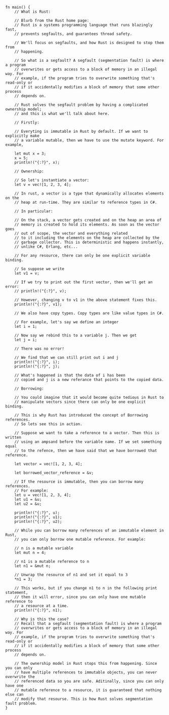     fn main() {
        // What is Rust:

        // Blurb from the Rust home page:
        // Rust is a systems programming language that runs blazingly fast,
        // prevents segfaults, and guarantees thread safety.

        // We'll focus on segfaults, and how Rust is designed to stop them from
        // happening.

        // So what is a segfault? A segfault (segmentation fault) is where a program
        // overwrites or gets access to a block of memory in an illegal way. For
        // example, if the program tries to overwrite something that's read-only or
        // if it accidentally modifies a block of memory that some other process
        // depends on.

        // Rust solves the segfault problem by having a complicated ownership model;
        // and this is what we'll talk about here.

        // Firstly:

        // Everyting is immutable in Rust by default. If we want to explicitly make
        // a variable mutable, then we have to use the mutate keyword. For example,

        let mut x = 3;
        x = 5;
        println!("{:?}", x);

        // Ownership:

        // So let's instantiate a vector:
        let v = vec![1, 2, 3, 4];

        // In rust, a vector is a type that dynamically allocates elements on the
        // heap at run-time. They are similar to reference types in C#.

        // In particular:

        // On the stack, a vector gets created and on the heap an area of
        // memory is created to hold its elements. As soon as the vector goes
        // out of scope, the vector and everything related
        // to it including the elements on the heap are collected by the
        // garbage collector. This is deterministic and happens instantly,
        // unlike C#, Erlang, etc...

        // For any resource, there can only be one explicit variable binding.

        // So suppose we write
        let v1 = v;

        // If we try to print out the first vector, then we'll get an error:
        // println!("{:?}", v);

        // However, changing v to v1 in the above statement fixes this.
        println!("{:?}", v1);

        // We also have copy types. Copy types are like value types in C#.

        // For example, let's say we define an integer
        let i = 1;

        // Now say we rebind this to a variable j. Then we get
        let j = i;

        // There was no error!

        // We find that we can still print out i and j
        println!("{:?}", i);
        println!("{:?}", j);

        // What's happened is that the data of i has been
        // copied and j is a new referance that points to the copied data.

        // Borrowing:

        // You could imagine that it would become quite tedious in Rust to
        // manipulate vectors since there can only be one explicit binding.

        // This is why Rust has introduced the concept of Borrowing references.
        // So lets see this in action.

        // Suppose we want to take a reference to a vector. Then this is written
        // using an ampsand before the variable name. If we set something equal
        // to the refence, then we have said that we have borrowed that reference.

        let vector = vec![1, 2, 3, 4];

        let borrowed_vector_reference = &v;

        // If the resource is immutable, then you can borrow many references.
        // For example:
        let u = vec![1, 2, 3, 4];
        let u1 = &u;
        let u2 = &u;

        println!("{:?}", u);
        println!("{:?}", u1);
        println!("{:?}", u2);

        // While you can borrow many references of an immutable element in Rust,
        // you can only borrow one mutable reference. For example:

        // n is a mutable variable
        let mut n = 4;

        // n1 is a mutable reference to n
        let n1 = &mut n;

        // Unwrap the resource of n1 and set it equal to 3
        *n1 = 3;

        // This works, but if you change n1 to n in the following print statement,
        // then it will error, since you can only have one mutable reference to
        // a resource at a time.
        println!("{:?}", n1);

        // Why is this the case?
        // Recall that a segfault (segmentation fault) is where a program
        // overwrites or gets access to a block of memory in an illegal way. For
        // example, if the program tries to overwrite something that's read-only or
        // if it accidentally modifies a block of memory that some other process
        // depends on.

        // The ownership model in Rust stops this from happening. Since you can only
        // have multiple references to immutable objects, you can never overwrite the
        // referenced data so you are safe. Aditinally, since you can only have one
        // mutable reference to a resource, it is guaranteed that nothing else can
        // modify that resourse. This is how Rust solves segmentation fault problem.
    }